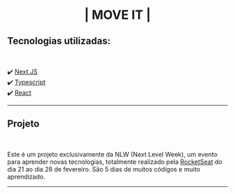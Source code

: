 <h1 align="center"> | MOVE IT | </h1>

## Tecnologias utilizadas: 
<br>

✔️ [Next.JS](https://nextjs.org) <br>
✔️ [Typescript](https://www.typescriptlang.org) <br>
✔️ [React](https://pt-br.reactjs.org)

<hr>

## Projeto
<br>

<p> Este é um projeto exclusivamente da NLW (Next Level Week), um evento para aprender novas tecnologias, totalmente realizado pela <a href="https://rocketseat.com.br"> RocketSeat</a> do dia 21 ao dia 28 de fevereiro. São 5 dias de muitos códigos e muito aprendizado. </p>

<hr>
